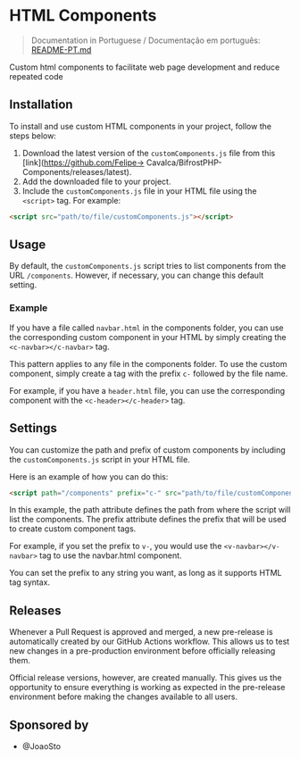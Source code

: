 # HTML Components

> Documentation in Portuguese / Documentação em português:
> [README-PT.md](README-PT.md)

Custom html components to facilitate web page development and reduce repeated code

## Installation

To install and use custom HTML components in your project, follow the steps below:

1. Download the latest version of the `customComponents.js` file from this [link](https://github.com/Felipe-> Cavalca/BifrostPHP-Components/releases/latest).
1. Add the downloaded file to your project.
1. Include the `customComponents.js` file in your HTML file using the `<script>` tag. For example:

```html
<script src="path/to/file/customComponents.js"></script>
```

## Usage

By default, the `customComponents.js` script tries to list components from the URL `/components`. However, if necessary, you can change this default setting.

### Example

If you have a file called `navbar.html` in the components folder, you can use the corresponding custom component in your HTML by simply creating the `<c-navbar></c-navbar>` tag.

This pattern applies to any file in the components folder. To use the custom component, simply create a tag with the prefix `c-` followed by the file name.

For example, if you have a `header.html` file, you can use the corresponding component with the `<c-header></c-header>` tag.

## Settings

You can customize the path and prefix of custom components by including the `customComponents.js` script in your HTML file.

Here is an example of how you can do this:

```html
<script path="/components" prefix="c-" src="path/to/file/customComponents.js"></script>
```

In this example, the path attribute defines the path from where the script will list the components. The prefix attribute defines the prefix that will be used to create custom component tags.

For example, if you set the prefix to `v-`, you would use the `<v-navbar></v-navbar>` tag to use the navbar.html component.

You can set the prefix to any string you want, as long as it supports HTML tag syntax.

## Releases

Whenever a Pull Request is approved and merged, a new pre-release is automatically created by our GitHub Actions workflow. This allows us to test new changes in a pre-production environment before officially releasing them.

Official release versions, however, are created manually. This gives us the opportunity to ensure everything is working as expected in the pre-release environment before making the changes available to all users.

## Sponsored by

- @JoaoSto
